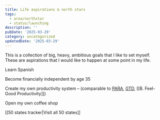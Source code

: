 ```yaml
---
title: Life aspirations & north stars
tags:
  - area/northstar
  - status/launching
description: ''
pubDate: '2025-03-29'
category: uncategorized
updatedDate: '2025-03-29'
---
```


 

This is a collection of big, heavy, ambitious goals that I like to set myself. These are aspirations that I would like to happen at some point in my life.

Learn Spanish

Become financially independent by age 35

Create my own productivity system – (comparable to [PARA](https://fortelabs.com/blog/para/), [GTD](https://gettingthingsdone.com/), [[B. Feel-Good Productivity]])

Open my own coffee shop

[[50 states tracker|Visit all 50 states]]
